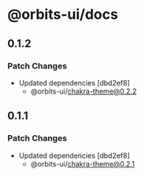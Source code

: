 # @orbits-ui/docs

## 0.1.2

### Patch Changes

- Updated dependencies [dbd2ef8]
  - @orbits-ui/chakra-theme@0.2.2

## 0.1.1

### Patch Changes

- Updated dependencies [dbd2ef8]
  - @orbits-ui/chakra-theme@0.2.1
